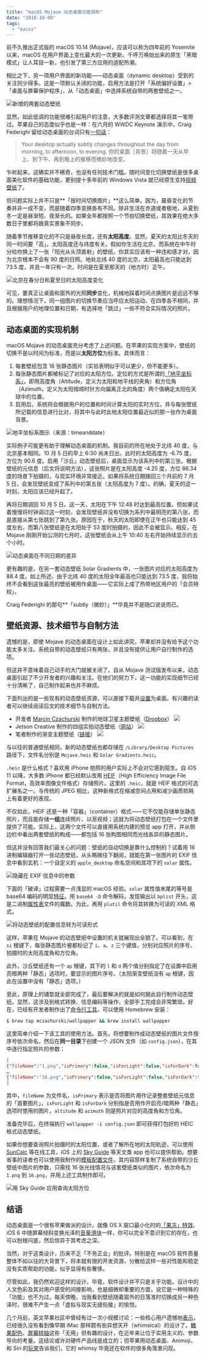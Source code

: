 ```yaml
---
title: "macOS Mojave 动态桌面功能探析"
date: "2018-10-09"
tags:
  - "macos"
---
```


前不久推出正式版的 macOS 10.14 (Mojave)，应该可以称为四年前的 Yosemite 以来，macOS 在用户界面上变化最大的一次更新。千呼万唤始出来的原生「黑暗模式」让人耳目一新，也引发了第三方应用的适配热潮。

相比之下，另一项用户界面的新功能——动态桌面（dynamic desktop）受到的关注则少得多。这是一项默认关闭的功能，启用方法是打开「系统偏好设置」>「桌面与屏幕保护程序」，从「动态桌面」中选择系统自带的两套壁纸之一。

![新增的两套动态壁纸](https://cl.ly/b56fa950dfc8/syspref.png)

显然，如此低调的功能很难引起用户的注意，大多数评测文章都选择将其一笔带过。苹果自己的态度似乎也是一样：在六月的 WWDC Keynote 演示中，Craig Federighi 留给动态桌面的台词只有[一句话](https://developer.apple.com/videos/play/wwdc2018-101/?time=5998)：

> Your desktop actually subtly changes throughout the day from morning, to afternoon, to evening. 你的桌面［背景］将随着一天从早上、到下午、再到晚上的推移而微妙地改变。

乍听起来，这确实并不稀奇，也没有任何技术门槛。随时间变化切换壁纸是很多桌面美化软件的基础功能，更别提十多年前的 Windows Vista 就已经原生支持[视频壁纸](https://en.wikipedia.org/wiki/Windows_DreamScene)了。

但问题实际上并不只是**「按时间切换图片」**这么简单。因为，晨昏变化的节奏并非一成不变，而是随着四季变换各有不同。除非生活在赤道或者极地，从夏到冬一定是昼渐短、夜渐长的。如果全年都按照一个节拍切换壁纸，其效果在绝大多数日子里都将跟真实景象不同步。

随着季节推移变化的不只是昼夜长度，还有**太阳高度**。显然，夏天的太阳比冬天的同一时间要「高」。太阳高度还与纬度有关。假如你生活在北京，而系统在中午时分给你换上了一张「阳光从头顶直射」的壁纸，你其实应该有一种违和感才对，因为北京根本不会有 90 度的日照。地处北纬 40 度的北京，太阳最高也只能达到 73.5 度，并且一年只有一次，时间是在夏至那天的（地方时）正午。

![北京在春分日和夏至日的太阳高度变化](https://cl.ly/826a080207b4/bj-sun-angle.png)

可见，要真正让桌面和窗外的光照**同步**变化，机械地踩着时间点换图片是远远不够的。理想情况下，同一组图片的切换节奏应当呼应太阳运动、在四季各不相同，并且根据用户的地理位置和日期，有选择地「跳过」一些不符合实际情况的照片。

## 动态桌面的实现机制

macOS Mojave 的动态桌面充分考虑了上述问题。在苹果的实现方案中，壁纸的切换不是以时间为标准，而是以**太阳方位**为标准。具体而言：

1. 每套壁纸包含 16 张静态图片（实验表明似乎可以更少，但不能更多）。
2. 每张静态图片都被标记了对应的太阳方位。定位的方式是所谓的[「地平坐标系」](https://en.wikipedia.org/wiki/Horizontal_coordinate_system)，即用高度角（Altitude，定义为太阳和地平线的夹角）和方位角（Azimuth，定义为太阳按顺时针方向偏离正北的角度）两个值确定太阳在天球中的位置。
3. 启用后，系统将会根据用户的位置和时间计算太阳的实时方位，并与每张壁纸所记载的信息进行比对，将其中与此时此地太阳位置最近似的那一张作为桌面背景。

![地平坐标系图示（来源：timeanddate）](https://cl.ly/fe1de461ed55/horizontal-coordinate-system.png)

实际例子可能更有助于理解动态桌面的机制。我目前的所在地处于北纬 40 度，与北京基本相同。10 月 5 日的早上 6:30 尚未日出，此时的太阳高度为 -6.75 度，方位为 90.6 度。启用「沙丘」动态壁纸后，桌面显示为该系列中的第三张。根据壁纸的元信息（后文将说明方法），这张照片是在太阳高度 -4.25 度，方位 86.34 度的场景下拍摄的，与现实环境非常接近。如果将系统日期拨回三个月前的 7 月 5 日，会发现壁纸变成了系列中的第五张（太阳高度为 7 度）。的确，夏天的这一时刻，太阳应该已经升起了。

再将日期调回 10 月 5 日。这一天，太阳在下午 12:48 时达到最高位置。但如果试着慢慢将时钟调过这一时刻，会发现壁纸并没有切换为系列中最明亮的第八张，而是直接从第七张跳到了第九张。原因在于，秋天的太阳即使在正午也只能达到 45 度左右，而第八张壁纸是在太阳处于 53 度时拍摄的，因此不会被显示。相反，在 Mojave 刚刚开始公测的七月时，这张壁纸会从上午 10:40 左右开始持续显示约五个小时。

![动态桌面在不同日期的差异](https://cl.ly/1ec0a403f859/switch-pattern.png)

更有趣的是，在另一套动态壁纸 Solar Gradients 中，一张图片对应的太阳高度为 88.4 度。如上所述，由于北纬 40 度的太阳全年最高也只能达到 73.5 度，我将始终不会看到这张最亮的壁纸被用作桌面——它实际上成了热带地区用户的「会员特权」。

Craig Federighi 的那句**「subtly（微妙）」**毕竟并不是随口说说而已。

## 壁纸资源、技术细节与自制方法

遗憾的是，即使 Mojave 的动态桌面在设计上如此讲究，苹果却并没有给予这个功能太多关注。系统自带的动态壁纸只有两张，并且没有提供让用户自行制作的选项。

但这并不意味着自己动手的大门就被关闭了。自从 Mojave 测试版发布以来，动态桌面引起了不少开发者的兴趣和关注。在他们的努力下，这一功能的实现细节已经十分清晰了，自己制作起来也并不麻烦。

下面列出的是一些现有的动态壁纸资源，可以直接下载并[设置](https://support.apple.com/zh-cn/guide/mac-help/change-your-desktop-picture-mchlp3013/mac)为桌面。有兴趣的读者可以继续阅读后文的技术细节与自制方法。

- 开发者 [Marcin Czachurski](https://twitter.com/mczachurski) 制作的地球卫星主题壁纸（[Dropbox](https://www.dropbox.com/s/kd2g59qswchsd0v/Earth%20View.heic?dl=0)） ![](https://cl.ly/f5a8369428fd/earth.gif)
- Jetson Creative 制作的四组实拍动态壁纸（[网站](https://www.jetsoncreative.com/mojave)） ![](https://cl.ly/e470d57ba610/24hrs.png)
- 笔者制作的渐变主题壁纸（[链接](https://cl.ly/e192bbc44f86/gradient.heic)） ![](https://cl.ly/59f533dec5fc/grad.gif)

与以往的普通壁纸相同，新的动态壁纸也都存储在 `/Library/Desktop Pictures` 路径下，文件名分别是 `Mojave.heic` 和 `Solar Gradients.heic`。

`.heic` 是什么格式？喜欢用 iPhone 拍照的用户实际上不会对它感到陌生。自 iOS 11 以降，大多数 iPhone 都已经默认改用 [HEIF](https://en.wikipedia.org/wiki/High_Efficiency_Image_File_Format)（High Efficiency Image File Format，高效率图像文件格式）存储照片。这里的 `.heic`，就是 HEIF 格式的可选扩展名之一。与传统的 JPEG 相比，这种新格式在缩减空间占用和减少画质损耗上有着更好的表现。

不仅如此，HEIF 还是一种「容器」（container）格式——它不仅能存储单张静态照片，而且能存储**一组**连续照片、以至视频；这就为将动态壁纸打包在一个文件里提供了可能。实际上，这两个文件可以直接用系统内建的预览 app 打开，并从侧边栏中看出两套壁纸的构成——都包括 16 张构图相同而光线各异的静态图片。

但这并没有回答我们最关心的问题：壁纸的自动切换是靠什么控制的？试着用 16 进制编辑器打开一张动态壁纸，从头略微往下翻阅，就能在第一张图片的 EXIF 信息中看到玄机：一个自定义的 `apple_desktop` 命名空间和其项下的 `solar` 属性。

![隐藏在 EXIF 信息中的参数](https://cl.ly/3b611993f0ed/exif.png)

下面的「破译」过程需要一点浅显的 macOS 经验。`solar` 属性值末尾的等号是 base64 编码的明显[特征](https://en.wikipedia.org/wiki/Base64#Output_padding)。用 `base64 -D` 命令解码，发现输出以 `bplist` 开头，这是二进制[属性表](https://en.wikipedia.org/wiki/Property_list#macOS)文件的魔数。为此，再用 `plutil` 命令将其转换为可读的 XML 格式。

![将动态壁纸的配置信息转为可读形式](https://cl.ly/eb752a836b6f/convert.png)

这样，苹果在 Mojave 的动态壁纸中设置的机关就展现出全貌了。可以看到，在 `si` 根键下，每张静态图片被都标记了 `i`、`a`、`z` 三个键值，分别对应照片的序号、拍摄时的太阳高度角和方位角。

此外，沙丘壁纸还有一个 `ap` 根键，其下的 `l` 和 `d` 两个值分别指定了在设置中启用亮暗两种「静态」选项时，要显示的图片序号。（太阳渐变壁纸没有 `ap` 根键，因此在设置中没有「静态」选项。）

至此，原理上的铺垫就全部完成了，最后要解决的就是如何据此自行制作动态壁纸。显然，这涉及到格式转换、信息编码等操作，全部手工完成会非常繁琐。好在，已经有开发者制作出了[命令行工具](https://github.com/mczachurski/wallpapper)，可以使用 Homebrew 安装：

```bash
$ brew tap mczachurski/wallpapper && brew install wallpapper
```

这里简单介绍一下该工具的使用方法。首先，将想要制作成动态壁纸的图片文件按序号依次命名。然后在**同一目录**下创建一个 JSON 文件（如 `config.json`），在其中逐行指定照片的参数：

```json
[
{"fileName":"1.png","isPrimary":false,"isForLight":false,"isForDark":false,"altitude":-0.34275283875350282,"azimuth":270.9334057827345},
…
{"fileName":"16.png","isPrimary":false,"isForLight":false,"isForDark":false,"altitude":-38.04743388682423,"azimuth":53.509085812513092}
]
```

其中，`fileName` 为文件名，`isPrimary` 表示是否将图片用作记录整套壁纸元信息的「首要图片」，`isForLight` 和 `isForDark` 分别指是否用作开启亮/暗两种「静态」选项时使用的图片，`altitude` 和 `azimuth` 则是照片对应的高度角和方位角。

准备完毕后，在终端执行 `wallpapper -i config.json` 即可获得打包好的 HEIC 格式动态壁纸。

如果你想要查询照片拍摄时的太阳位置，或者了解所在地的太阳轨迹，可以使用 [SunCalc](https://www.suncalc.org/) 等在线工具，iOS 上的 [Sky Guide](https://itunes.apple.com/us/app/sky-guide/id576588894?mt=8) 等天文类 app 也可以提供帮助。想要省事的读者也可以使用我制作的[模板配置文件](https://cl.ly/1b0449fdfb89/dynwp-config-sample.json)，其内容原样复制了系统自带的沙丘壁纸中图片的参数，只需找 16 张光线情况与该套壁纸类似的图片，依次命名为 `1.png` 到 `16.png`，并用上述工具制作即可。

![用 Sky Guide 应用查询太阳方位](https://cl.ly/6c096fa8cfa1/skyguide.jpeg)

## 结语

动态桌面是一个很有苹果做派的设计。就像 OS X 窗口最小化时的[「果冻」特效](https://arstechnica.com/gadgets/2000/01/macos-x-gui/6/)、iOS 6 中随屏幕倾斜变换光泽的[音量滑块](https://gizmodo.com/5917967/you-wont-believe-how-insane-this-tiny-new-detail-in-ios-6-is)一样，你可以完全不意识到它的存在，也可以刨根问底，然后惊异于其考虑之深。

当然，对于这类设计，历来不乏「不务正业」的批评。特别是在 macOS 软件质量整体不如以往的大背景下，将本就有限的开发资源，分散给这样一些对性能和稳定没有实质帮助的功能，似乎显得有些奢侈。

尽管如此，我仍然欢迎这样的设计。毕竟，软件设计并不只是关乎功能。设计中的人文色彩及其对用户感受的间接影响，也是细微却重要的方面，说它是一种特殊的「功能」也不为过。每天傍晚，当我看到壁纸随着窗外的日落准时切换成另一种色泽时，很难不产生一点「虚拟与现实无缝衔接」的愉悦。

几个月前，英文苹果社区中曾经有过一次小规模讨论：一些核心用户遗憾地[表示](http://www.peter-cohen.com/2018/05/imac-past-present-future/)，已经很久没有看到像早期 iMac 那样颇有些异想天开（whimsical）的设计了。[糖果配色](https://en.wikipedia.org/wiki/IMac_G3)、[屏幕转轴](https://en.wikipedia.org/wiki/IMac_G4)这些「无用」但有趣的设计，在近年来让位于实用主义的、参数导向的考量。这结论或许对硬件产品线是成立的；但苹果用动态桌面、Animoji，和 Siri 的[玩笑](https://www.macrumors.com/2018/04/11/apples-siri-learns-new-jokes/)告诉我们，它的 whimsy 毕竟还在软件的很多角落里闪现。
